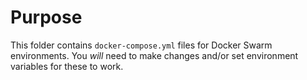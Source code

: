# Purpose

This folder contains `docker-compose.yml` files for Docker Swarm environments. You *will* need to make changes and/or set environment variables for these to work.
